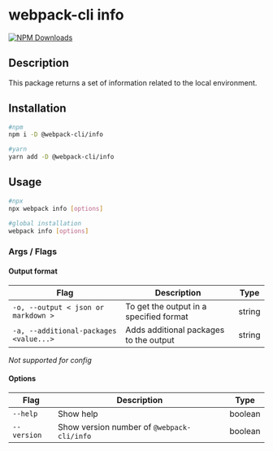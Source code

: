 # webpack-cli info

[![NPM Downloads][downloads]][downloads-url]

## Description

This package returns a set of information related to the local environment.

## Installation

```bash
#npm
npm i -D @webpack-cli/info

#yarn
yarn add -D @webpack-cli/info

```

## Usage

```bash
#npx
npx webpack info [options]

#global installation
webpack info [options]

```

### Args / Flags

#### Output format

| Flag                                   | Description                             | Type   |
| -------------------------------------- | --------------------------------------- | ------ |
| `-o, --output < json or markdown >`    | To get the output in a specified format | string |
| `-a, --additional-packages <value...>` | Adds additional packages to the output  | string |

_Not supported for config_

#### Options

| Flag        | Description                                | Type    |
| ----------- | ------------------------------------------ | ------- |
| `--help`    | Show help                                  | boolean |
| `--version` | Show version number of `@webpack-cli/info` | boolean |

[downloads]: https://img.shields.io/npm/dm/@webpack-cli/info.svg
[downloads-url]: https://www.npmjs.com/package/@webpack-cli/info
